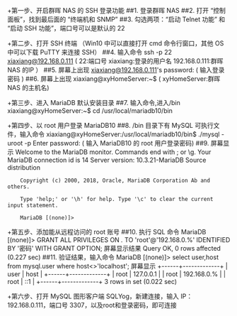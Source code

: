 
+第一步、开启群晖 NAS 的 SSH 登录功能
    ##1. 登录群晖 NAS
    ##2. 打开 “控制面板”，找到最后面的 “终端机和 SNMP”
    ##3. 勾选两项：“启动 Telnet 功能” 和 “启动 SSH 功能”，端口号可以是默认的 22

+第二步、打开 SSH 终端 （Win10 中可以直接打开 cmd 命令行窗口，其他 OS 中可以下载 PuTTY 来连接 SSH）
    ##4. 输入命令
        ssh -p 22 xiaxiang@192.168.0.111    ( 22:端口号 xiaxiang:登录的用户名 192.168.0.111:群晖 NAS 的IP ）
    ##5. 屏幕上出现
        xiaxiang@192.168.0.111's password:  ( 输入登录密码 )
    ##6. 屏幕上出现
        xiaxiang@xyHomeServer:~$            ( xyHomeServer:群晖 NAS 的主机名) 

+第三步、进入 MariaDB 默认安装目录
    ##7. 输入命令,进入/bin
        xiaxiang@xyHomeServer:~$ cd /usr/local/mariadb10/bin

+第四步、以 root 用户登录 MariaDB10
    ##8. /bin 目录下有 MySQL 可执行文件，输入命令
        xiaxiang@xyHomeServer:/usr/local/mariadb10/bin$ ./mysql -uroot -p
        Enter password: ( 输入 MariaDB10 的 root 用户登录密码)
    ##9. 屏幕显示
        Welcome to the MariaDB monitor.  Commands end with ; or \g.
        Your MariaDB connection id is 14
        Server version: 10.3.21-MariaDB Source distribution

        Copyright (c) 2000, 2018, Oracle, MariaDB Corporation Ab and others.

        Type 'help;' or '\h' for help. Type '\c' to clear the current input statement.

        MariaDB [(none)]>
        
 +第五步、添加能从远程访问的 root 账号
      ##10. 执行 SQL 命令
          MariaDB [(none)]> GRANT ALL PRIVILEGES ON *.* TO 'root'@'192.168.0.%' IDENTIFIED BY '密码' WITH GRANT OPTION;
          屏幕显示结果
          Query OK, 0 rows affected (0.227 sec)
      ##11. 验证结果，输入命令
          MariaDB [(none)]> select user,host from mysql.user where host<>'localhost';
          屏幕显示
          +------+-------------+
          | user | host        |
          +------+-------------+
          | root | 127.0.0.1   |
          | root | 192.168.0.% |
          | root | ::1         |
          +------+-------------+
          3 rows in set (0.022 sec)
          
  +第六步、打开 MySQL 图形客户端 SQLYog，新建连接，输入 IP：192.168.0.111，端口号 3307，以及root和登录密码，即可连接
  
  
  
          
          
    
